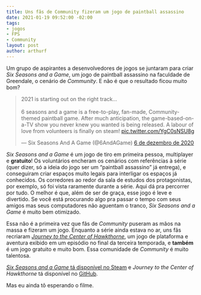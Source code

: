 ```yaml
---
title: Uns fãs de Community fizeram um jogo de paintball assassino
date: 2021-01-19 09:52:00 -02:00
tags:
- jogos
- FPS
- Community
layout: post
author: arthurf
---
```


Um grupo de aspirantes a desenvolvedores de jogos se juntaram para criar _Six Seasons and a Game_, um jogo de paintball assassino na faculdade de Greendale, o cenário de _Community_. E não é que o resultado ficou muito bom?

<blockquote class="twitter-tweet" data-lang="pt" data-dnt="true"><p lang="en" dir="ltr">2021 is starting out on the right track...<br><br>6 seasons and a game is a free-to-play, fan-made, Community-themed paintball game. After much anticipation, the game-based-on-a-TV show you never knew you wanted is being released. A labour of love from volunteers is finally on steam! <a href="https://t.co/YgC0sNSU8g">pic.twitter.com/YgC0sNSU8g</a></p>&mdash; Six Seasons And A Game (@6AndAGame) <a href="https://twitter.com/6AndAGame/status/1335674217896022017?ref_src=twsrc%5Etfw">6 de dezembro de 2020</a></blockquote> <script async src="https://platform.twitter.com/widgets.js" charset="utf-8"></script>

_Six Seasons and a Game_ é um jogo de tiro em primeira pessoa, multiplayer e **gratuito**! Os voluntários encheram os cenários com referências à série (quer dizer, só a ideia do jogo ser um “paintball assassino” já entrega), e conseguiram criar espaços muito legais para interligar os espaços já conhecidos. Os corredores ao redor da sala de estudos dos protagonistas, por exemplo, só foi vista raramente durante a série. Aqui dá pra percorrer por tudo. O melhor é que, além de ser de graça, esse jogo é leve e divertido. Se você está procurando algo pra passar o tempo com seus amigos mas seus computadores não aguentam o tranco, _Six Seasons and a Game_ é muito bem otimizado.

Essa não é a primeira vez que fãs de _Community_ puseram as mãos na massa e fizeram um jogo. Enquanto a série ainda estava no ar, uns fãs recriaram [_Journey to the Center of Hawkthorne_](https://projecthawkthorne.com), um jogo de plataforma e aventura exibido em um episódio no final da terceira temporada, e **também** é um jogo gratuito e muito bom. Essa comunidade de _Community_ é muito talentosa.

[_Six Seasons and a Game_ tá disponível no Steam](https://store.steampowered.com/app/1460830/6_Seasons_and_a_Game/) e _Journey to the Center of Hawkthorne_ tá disponível no [GitHub](https://github.com/hawkthorne/hawkthorne-journey/releases).

Mas eu ainda tô esperando o filme.
